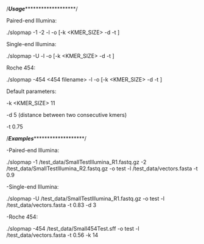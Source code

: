 /***********************************************Usage******************************************************************/

Paired-end Illumina:

./slopmap -1 <PE1 filename> -2 <PE1 filename> -l <Library name> -o <Output prefix> [-k <KMER_SIZE> -d <DISTANCE> -t <THRESHOLD>]


Single-end Illumina:

./slopmap -U <SE filename> -l <Library name> -o <Output prefix> [-k <KMER_SIZE> -d <DISTANCE> -t <THRESHOLD>]


Roche 454:

./slopmap -454 <454 filename> -l <Library name> -o <Output prefix> [-k <KMER_SIZE> -d <DISTANCE> -t <THRESHOLD>]


Default parameters:

-k <KMER_SIZE> 11

-d <DISTANCE> 5 (distance between two consecutive kmers)

-t <THRESHOLD> 0.75


/***********************************************Examples******************************************************************/

-Paired-end Illumina:

./slopmap -1 <SlopMap HOME>/test_data/SmallTestIllumina_R1.fastq.gz -2 <SlopMap HOME>/test_data/SmallTestIllumina_R2.fastq.gz -o test -l <SlopMap HOME>/test_data/vectors.fasta -t 0.9


-Single-end Illumina:

./slopmap -U <SlopMap HOME>/test_data/SmallTestIllumina_R1.fastq.gz -o test -l <SlopMap HOME>/test_data/vectors.fasta -t 0.83 -d 3


-Roche 454:

./slopmap -454 <SlopMap HOME>/test_data/Small454Test.sff -o test -l <SlopMap HOME>/test_data/vectors.fasta -t 0.56 -k 14



